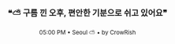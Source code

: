 <div align="center">

<br>

<h3>❝⛅ 구름 낀 오후, 편안한 기분으로 쉬고 있어요❞</h3>

<sub>05:00 PM • Seoul ⛅ • by CrowRish</sub>

<br>

</div>